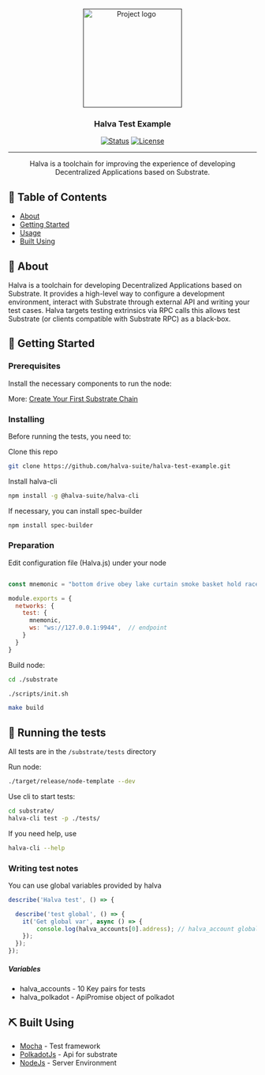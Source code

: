 <p align="center">
  <a href="" rel="noopener">
 <img width=200px height=200px src="https://avatars1.githubusercontent.com/u/67451441?s=200&v=4" alt="Project logo"></a>
</p>

<h3 align="center">Halva Test Example</h3>

<div align="center">

[![Status](https://img.shields.io/badge/status-active-success.svg)]()
[![License](https://img.shields.io/badge/license-MIT-blue.svg)](/LICENSE)

</div>

---

<p align="center"> Halva is a toolchain for improving the experience of developing Decentralized Applications based on Substrate. 
    <br> 
</p>

## 📝 Table of Contents

- [About](#about)
- [Getting Started](#getting_started)
- [Usage](#usage)
- [Built Using](#built_using)

## 🧐 About <a name = "about"></a>

Halva is a toolchain for developing Decentralized Applications based on Substrate. It provides a high-level way to configure a development environment, interact with Substrate through external API and writing your test cases. Halva targets testing extrinsics via RPC calls this allows test Substrate (or clients compatible with Substrate RPC) as a black-box.

## 🏁 Getting Started <a name = "getting_started"></a>


### Prerequisites

Install the necessary components to run the node:

More: [Create Your First Substrate Chain](https://substrate.dev/docs/en/tutorials/create-your-first-substrate-chain/)


### Installing

Before running the tests, you need to:

Clone this repo

```bash
git clone https://github.com/halva-suite/halva-test-example.git
```

Install halva-cli

```bash
npm install -g @halva-suite/halva-cli
```

If necessary, you can install spec-builder

```bash
npm install spec-builder
```

### Preparation
	
Edit configuration file (Halva.js) under your node

```javascript

const mnemonic = "bottom drive obey lake curtain smoke basket hold race lonely fit walk";  

module.exports = {
  networks: {
    test: {
      mnemonic,
      ws: "ws://127.0.0.1:9944",  // endpoint
    }
  }
}

```

Build node:

```bash
cd ./substrate

./scripts/init.sh

make build
```

## 🔧 Running the tests <a name = "tests"></a>

All tests are in the ```/substrate/tests``` directory

Run node:

```bash
./target/release/node-template --dev
```

Use cli to start tests:

```bash
cd substrate/
halva-cli test -p ./tests/
```

If you need help, use 

```bash
halva-cli --help
```

### Writing test notes

You can use global variables provided by halva

```javascript
describe('Halva test', () => {

  describe('test global', () => {
    it('Get global var', async () => {
        console.log(halva_accounts[0].address); // halva_account global var
    });
  });
});
```

##### Variables

* halva_accounts - 10 Key pairs for tests
* halva_polkadot - ApiPromise object of polkadot



## ⛏️ Built Using <a name = "built_using"></a>

- [Mocha](https://mochajs.org/) - Test framework
- [PolkadotJs](https://polkadot.js.org/) - Api for substrate
- [NodeJs](https://nodejs.org/en/) - Server Environment

